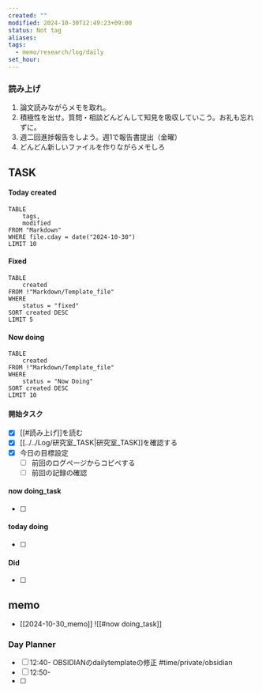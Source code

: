 ```yaml
---
created: ""
modified: 2024-10-30T12:49:23+09:00
status: Not tag
aliases: 
tags:
  - memo/research/log/daily
set_hour: 
---
```



### 読み上げ
1. 論文読みながらメモを取れ。
2. 積極性を出せ。質問・相談どんどんして知見を吸収していこう。お礼も忘れずに。
3. 週二回進捗報告をしよう。週1で報告書提出（金曜）
4. どんどん新しいファイルを作りながらメモしろ
## TASK
#### Today created
```dataview
TABLE
	tags, 
	modified
FROM "Markdown"
WHERE file.cday = date("2024-10-30")
LIMIT 10
```
#### Fixed
```dataview
TABLE
	created
FROM !"Markdown/Template_file"
WHERE
	status = "fixed"
SORT created DESC
LIMIT 5
```
#### Now doing
```dataview
TABLE
	created
FROM !"Markdown/Template_file"
WHERE
	status = "Now Doing"
SORT created DESC
LIMIT 10
```
#### 開始タスク
- [x] [[#読み上げ]]を読む
- [x] [[../../Log/研究室_TASK|研究室_TASK]]を確認する
- [x] 今日の目標設定
	- [ ] 前回のログページからコピペする
	- [ ] 前回の記録の確認
#### now doing_task
- [ ] 
#### today doing
- [ ] 
#### Did
- [ ] 
## memo
- [[2024-10-30_memo]]
![[#now doing_task]]
### Day Planner
- [ ] 12:40- OBSIDIANのdailytemplateの修正 #time/private/obsidian
- [ ] 12:50- 
- [ ] 